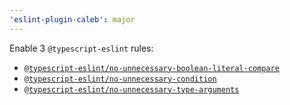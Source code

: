 ```yaml
---
'eslint-plugin-caleb': major
---
```


Enable 3 `@typescript-eslint` rules:

- [`@typescript-eslint/no-unnecessary-boolean-literal-compare`](https://github.com/typescript-eslint/typescript-eslint/blob/v3.9.0/packages/eslint-plugin/docs/rules/no-unnecessary-boolean-literal-compare.md)
- [`@typescript-eslint/no-unnecessary-condition`](https://github.com/typescript-eslint/typescript-eslint/blob/v3.9.0/packages/eslint-plugin/docs/rules/no-unnecessary-condition.md)
- [`@typescript-eslint/no-unnecessary-type-arguments`](https://github.com/typescript-eslint/typescript-eslint/blob/v3.9.0/packages/eslint-plugin/docs/rules/no-unnecessary-type-arguments.md)
